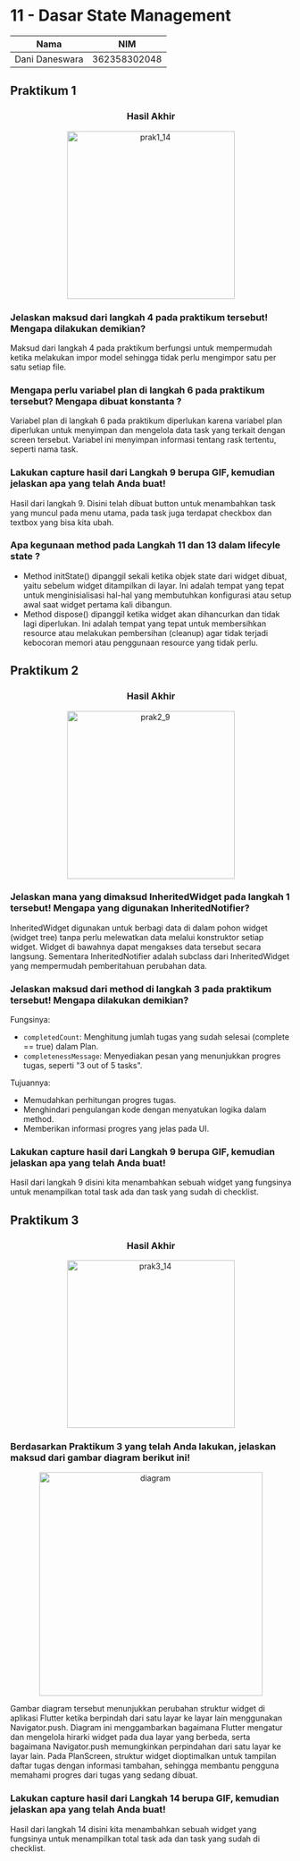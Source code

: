 # 11 - Dasar State Management

<center>

| Nama | NIM |
|:----:|:---:|
| Dani Daneswara | 362358302048 |

</center>

## Praktikum 1

<h3 align="center">Hasil Akhir</h3>
<p align="center">
  <img src="images/1_14.png" alt="prak1_14" width="300"/>
</p>

### Jelaskan maksud dari langkah 4 pada praktikum tersebut! Mengapa dilakukan demikian?
Maksud dari langkah 4 pada praktikum berfungsi untuk mempermudah ketika melakukan impor model sehingga tidak perlu mengimpor satu per satu setiap file.

### Mengapa perlu variabel plan di langkah 6 pada praktikum tersebut? Mengapa dibuat konstanta ?
Variabel plan di langkah 6 pada praktikum diperlukan karena variabel plan diperlukan untuk menyimpan dan mengelola data task yang terkait dengan screen tersebut. Variabel ini menyimpan informasi tentang rask tertentu, seperti nama task.

### Lakukan capture hasil dari Langkah 9 berupa GIF, kemudian jelaskan apa yang telah Anda buat!
Hasil dari langkah 9. Disini telah dibuat button untuk menambahkan task yang muncul pada menu utama, pada task juga terdapat checkbox dan textbox yang bisa kita ubah.

### Apa kegunaan method pada Langkah 11 dan 13 dalam lifecyle state ?
- Method initState() dipanggil sekali ketika objek state dari widget dibuat, yaitu sebelum widget ditampilkan di layar. Ini adalah tempat yang tepat untuk menginisialisasi hal-hal yang membutuhkan konfigurasi atau setup awal saat widget pertama kali dibangun.
- Method dispose() dipanggil ketika widget akan dihancurkan dan tidak lagi diperlukan. Ini adalah tempat yang tepat untuk membersihkan resource atau melakukan pembersihan (cleanup) agar tidak terjadi kebocoran memori atau penggunaan resource yang tidak perlu.

## Praktikum 2

<h3 align="center">Hasil Akhir</h3>
<p align="center">
  <img src="images/2_9.png" alt="prak2_9" width="300"/>
</p>

### Jelaskan mana yang dimaksud InheritedWidget pada langkah 1 tersebut! Mengapa yang digunakan InheritedNotifier?
InheritedWidget digunakan untuk berbagi data di dalam pohon widget (widget tree) tanpa perlu melewatkan data melalui konstruktor setiap widget. Widget di bawahnya dapat mengakses data tersebut secara langsung. Sementara InheritedNotifier adalah subclass dari InheritedWidget yang mempermudah pemberitahuan perubahan data.

### Jelaskan maksud dari method di langkah 3 pada praktikum tersebut! Mengapa dilakukan demikian?
Fungsinya:
- `completedCount`: Menghitung jumlah tugas yang sudah selesai (complete == true) dalam Plan.
- `completenessMessage`: Menyediakan pesan yang menunjukkan progres tugas, seperti "3 out of 5 tasks".

Tujuannya:
- Memudahkan perhitungan progres tugas.
- Menghindari pengulangan kode dengan menyatukan logika dalam method.
- Memberikan informasi progres yang jelas pada UI.

### Lakukan capture hasil dari Langkah 9 berupa GIF, kemudian jelaskan apa yang telah Anda buat!
Hasil dari langkah 9 disini kita menambahkan sebuah widget yang fungsinya untuk menampilkan total task ada dan task yang sudah di checklist.

## Praktikum 3

<h3 align="center">Hasil Akhir</h3>
<p align="center">
  <img src="images/3_14.gif" alt="prak3_14" width="300"/>
</p>

### Berdasarkan Praktikum 3 yang telah Anda lakukan, jelaskan maksud dari gambar diagram berikut ini!
<p align="center">
  <img src="images/diagram.png" alt="diagram" width="400"/>
</p>
Gambar diagram tersebut menunjukkan perubahan struktur widget di aplikasi Flutter ketika berpindah dari satu layar ke layar lain menggunakan Navigator.push. Diagram ini menggambarkan bagaimana Flutter mengatur dan mengelola hirarki widget pada dua layar yang berbeda, serta bagaimana Navigator.push memungkinkan perpindahan dari satu layar ke layar lain. Pada PlanScreen, struktur widget dioptimalkan untuk tampilan daftar tugas dengan informasi tambahan, sehingga membantu pengguna memahami progres dari tugas yang sedang dibuat.

### Lakukan capture hasil dari Langkah 14 berupa GIF, kemudian jelaskan apa yang telah Anda buat!
Hasil dari langkah 14 disini kita menambahkan sebuah widget yang fungsinya untuk menampilkan total task ada dan task yang sudah di checklist.
